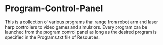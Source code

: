 # Program-Control-Panel
This is a collection of various programs that range from robot arm and laser harp controllers to video games and simulators. Every program can be launched from the program control panel as long as the desired program is specified in the Programs.txt file of Resources.
